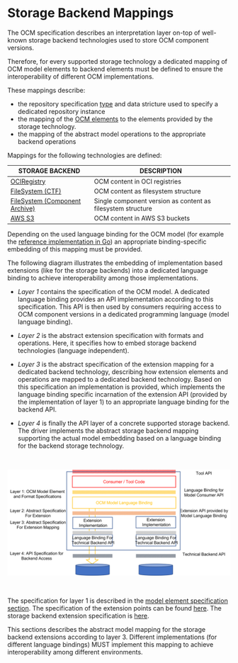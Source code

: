# Storage Backend Mappings

The OCM specification describes an interpretation layer on-top of
well-known storage backend technologies used to store OCM component versions.

Therefore, for every supported storage technology a dedicated mapping
of OCM model elements to backend elements must be defined to ensure
the interoperability of different OCM implementations.

These mappings describe:

- the repository specification [type](../../01-model/07-extensions.md#repository-specification)
  and data stricture used to specify a dedicated repository instance
- the mapping of the [OCM elements](../../01-model/02-elements-toplevel.md)
  to the elements provided by the storage technology.
- the mapping of the abstract model operations to the appropriate backend
  operations

Mappings for the following technologies are defined:

| STORAGE BACKEND | DESCRIPTION |
|-----------------|-------------|
| [OCIRegistry](oci.md)                                  | OCM content in OCI registries |
| [FileSystem (CTF)](ctf.md)                             | OCM content as filesystem structure |
| [FileSystem (Component Archive)](component-archive.md) | Single component version as content as filesystem structure |
| [AWS S3](s3.md)                                        | OCM content in AWS S3 buckets |

Depending on the used language binding for the OCM model (for example the
[reference implementation in Go](https://github.com/open-component-model/ocm))
an appropriate binding-specific embedding of this mapping must be provided.

The following diagram illustrates the embedding of implementation based
extensions (like for the storage backends) into a dedicated language
binding to achieve interoperability among those implementations.

- *Layer 1* contains the specification of the OCM model.
  A dedicated language binding provides an API implementation according to this specification.
  This API is then used by consumers requiring access to OCM component versions
  in a dedicated programming language (model language binding).

- *Layer 2* is the abstract extension specification with formats and
  operations. Here, it specifies how to embed storage backend
  technologies (language independent).

- *Layer 3* is the abstract specification of the extension mapping for a
  dedicated backend technology, describing how extension elements and
  operations are mapped to a dedicated backend technology.
  Based on this specification an implementation is provided, which
  implements the language binding specific incarnation of the extension
  API (provided by the implementation of layer 1) to an appropriate
  language binding for the backend API.

- *Layer 4* is finally the API layer of a concrete supported storage
  backend. The driver implements the abstract storage backend mapping
  supporting the actual model embedding based on a language binding for the
  backend storage technology.

<br>

![language bindings](ocmembedding.png)

<br>

The specification for layer 1 is described in the [model element specification section](../../01-model/README.md).
The specification of the extension points can be found [here](../../01-model/07-extensions.md).
The storage backend extension specification is [here](../../01-model/07-extensions.md#storage-backends).

This sections describes the abstract model mapping for the storage backend extensions according to layer 3.
Different implementations (for different language bindings) MUST implement this mapping
to achieve interoperability among different environments.
